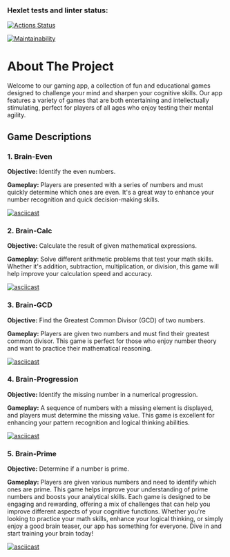 ### Hexlet tests and linter status:

[![Actions Status](https://github.com/AlexNeva/backend-project-44/actions/workflows/hexlet-check.yml/badge.svg)](https://github.com/AlexNeva/backend-project-44/actions)

[![Maintainability](https://api.codeclimate.com/v1/badges/867a3fcdf855fa29ea13/maintainability)](https://codeclimate.com/github/AlexNeva/backend-project-44/maintainability)

# About The Project

Welcome to our gaming app, a collection of fun and educational games designed to challenge your mind and sharpen your cognitive skills. Our app features a variety of games that are both entertaining and intellectually stimulating, perfect for players of all ages who enjoy testing their mental agility.

## Game Descriptions

### 1. Brain-Even ###

**Objective:** Identify the even numbers.

**Gameplay:** Players are presented with a series of numbers and must quickly determine which ones are even. It's a great way to enhance your number recognition and quick decision-making skills.

[![asciicast](https://asciinema.org/a/6653M6ILTH9fHVzhJP8vv4iPG.svg)](https://asciinema.org/a/6653M6ILTH9fHVzhJP8vv4iPG)

### 2. Brain-Calc ###

**Objective:** Calculate the result of given mathematical expressions.

**Gameplay**: Solve different arithmetic problems that test your math skills. Whether it's addition, subtraction, multiplication, or division, this game will help improve your calculation speed and accuracy.

[![asciicast](https://asciinema.org/a/8ZbULMdy5EHUhSIPO43z1SBu1.svg)](https://asciinema.org/a/8ZbULMdy5EHUhSIPO43z1SBu1)

### 3. Brain-GCD ###

**Objective:** Find the Greatest Common Divisor (GCD) of two numbers.

**Gameplay:** Players are given two numbers and must find their greatest common divisor. This game is perfect for those who enjoy number theory and want to practice their mathematical reasoning.

[![asciicast](https://asciinema.org/a/vK2ufdfeHlyKXbEDci39IskDr.svg)](https://asciinema.org/a/vK2ufdfeHlyKXbEDci39IskDr)

### 4. Brain-Progression ###

**Objective:** Identify the missing number in a numerical progression.

**Gameplay:** A sequence of numbers with a missing element is displayed, and players must determine the missing value. This game is excellent for enhancing your pattern recognition and logical thinking abilities.

[![asciicast](https://asciinema.org/a/qbxG3HzmfrSC4fCsF3q8oUb8d.svg)](https://asciinema.org/a/qbxG3HzmfrSC4fCsF3q8oUb8d)

### 5. Brain-Prime ###

**Objective:** Determine if a number is prime.

**Gameplay:** Players are given various numbers and need to identify which ones are prime. This game helps improve your understanding of prime numbers and boosts your analytical skills.
Each game is designed to be engaging and rewarding, offering a mix of challenges that can help you improve different aspects of your cognitive functions. Whether you're looking to practice your math skills, enhance your logical thinking, or simply enjoy a good brain teaser, our app has something for everyone. Dive in and start training your brain today!

[![asciicast](https://asciinema.org/a/4mWVuAAxnsXH7rimNiFgBcc6e.svg)](https://asciinema.org/a/4mWVuAAxnsXH7rimNiFgBcc6e)
